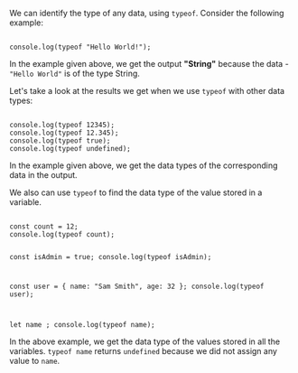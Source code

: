 We can identify the type of any data,
using `typeof`.
Consider the following example:

<codeblock language="javascript" type="lesson">
<code>
console.log(typeof "Hello World!");
</code>
</codeblock>

In the example given above,
we get the output **"String"**
because the data - `"Hello World"`
is of the type String.

Let's take a look at the results
we get when we use `typeof`
with other data types:

<codeblock language="javascript" type="lesson">
<code>
console.log(typeof 12345);
console.log(typeof 12.345);
console.log(typeof true);
console.log(typeof undefined);
</code>
</codeblock>

In the example given above,
we get the data types
of the corresponding data
in the output.

We also can use `typeof` to
find the data type of the value
stored in a variable.

<codeblock language="javascript" type="lesson">
<code>
const count = 12;
console.log(typeof count);

const isAdmin = true;
console.log(typeof isAdmin);

const user = { name: "Sam Smith", age: 32 };
console.log(typeof user);

let name ;
console.log(typeof name);
</code>
</codeblock>

In the above example,
we get the data type of
the values stored in
all the variables.
`typeof name` returns `undefined`
because we did not
assign any value to `name`.

